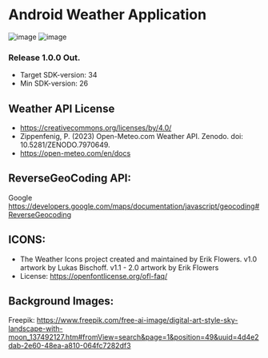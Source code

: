 # Android Weather Application
![image](https://github.com/Saarenmaaa/AndroidWeatherApp/assets/132883449/80f7b63a-bd63-4c0b-ba82-d6c1bab3803d)
![image](https://github.com/Saarenmaaa/AndroidWeatherApp/assets/132883449/620c90a9-026e-4543-95d5-fa746ed9ed27)

### Release 1.0.0 Out.

* Target SDK-version: 34
* Min SDK-version: 26

## Weather API License
- https://creativecommons.org/licenses/by/4.0/
- Zippenfenig, P. (2023) Open-Meteo.com Weather API. Zenodo. doi: 10.5281/ZENODO.7970649.
- https://open-meteo.com/en/docs

## ReverseGeoCoding API:
Google https://developers.google.com/maps/documentation/javascript/geocoding#ReverseGeocoding

## ICONS:
- The Weather Icons project created and maintained by Erik Flowers. v1.0 artwork by Lukas Bischoff. v1.1 - 2.0 artwork by Erik Flowers
- License: https://openfontlicense.org/ofl-faq/

## Background Images: 
Freepik: https://www.freepik.com/free-ai-image/digital-art-style-sky-landscape-with-moon_137492127.htm#fromView=search&page=1&position=49&uuid=4d4e2dab-2e60-48ea-a810-064fc7282df3
